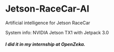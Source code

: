 # Jetson-RaceCar-AI
Artificial intelligence for Jetson RaceCar

System info:
NVIDIA Jetson TX1 with Jetpack 3.0

##### I did it in my internship at OpenZeka.
